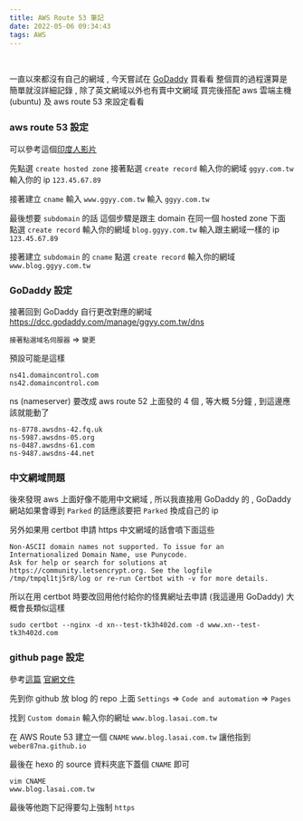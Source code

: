 ```yaml
---
title: AWS Route 53 筆記
date: 2022-05-06 09:34:43
tags: AWS
---
```

&nbsp;
<!-- more -->

一直以來都沒有自己的網域 , 今天嘗試在 [GoDaddy](https://tw.godaddy.com/) 買看看
整個買的過程還算是簡單就沒詳細記錄 , 除了英文網域以外也有賣中文網域
買完後搭配 aws 雲端主機 (ubuntu) 及 aws route 53 來設定看看

### aws route 53 設定
可以參考這個[印度人影片](https://www.youtube.com/watch?v=hRSj2n-XKGM)

先點選 `create hosted zone`
接著點選 `create record`
輸入你的網域 `ggyy.com.tw`
輸入你的 ip `123.45.67.89`

接著建立 `cname`
輸入 `www.ggyy.com.tw`
輸入 `ggyy.com.tw`


最後想要 `subdomain` 的話
這個步驟是跟主 domain 在同一個 hosted zone 下面
點選 `create record`
輸入你的網域 `blog.ggyy.com.tw`
輸入跟主網域一樣的 ip `123.45.67.89`

接著建立 `subdomain` 的 `cname`
點選 `create record`
輸入你的網域 `www.blog.ggyy.com.tw`

### GoDaddy 設定
接著回到 GoDaddy 自行更改對應的網域 https://dcc.godaddy.com/manage/ggyy.com.tw/dns

`接著點選域名伺服器` => `變更`

預設可能是這樣
```
ns41.domaincontrol.com
ns42.domaincontrol.com
```

ns (nameserver) 要改成 aws route 52 上面發的 4 個 , 等大概 5分鐘 , 到這邊應該就能動了
```
ns-8778.awsdns-42.fq.uk
ns-5987.awsdns-05.org
ns-0487.awsdns-61.com
ns-9487.awsdns-44.net
```

### 中文網域問題
後來發現 aws 上面好像不能用中文網域 , 所以我直接用 GoDaddy 的 , GoDaddy 網站如果會導到 `Parked` 的話應該要把 `Parked` 換成自己的 ip

另外如果用 certbot 申請 https 中文網域的話會噴下面這些
```
Non-ASCII domain names not supported. To issue for an Internationalized Domain Name, use Punycode.
Ask for help or search for solutions at https://community.letsencrypt.org. See the logfile /tmp/tmpql1tj5r8/log or re-run Certbot with -v for more details.
```

所以在用 certbot 時要改回用他付給你的怪異網址去申請 (我這邊用 GoDaddy) 大概會長類似這樣
```
sudo certbot --nginx -d xn--test-tk3h402d.com -d www.xn--test-tk3h402d.com
```

### github page 設定
參考[這篇](https://askie.today/customize-hexo-blog-url-on-github-pages/)
[官網文件](https://docs.github.com/cn/pages/configuring-a-custom-domain-for-your-github-pages-site/managing-a-custom-domain-for-your-github-pages-site)

先到你 github 放 blog 的 repo 上面
`Settings` => `Code and automation` => `Pages`

找到 `Custom domain` 輸入你的網址 `www.blog.lasai.com.tw`

在 AWS Route 53 建立一個 `CNAME`
`www.blog.lasai.com.tw` 讓他指到 `weber87na.github.io`

最後在 hexo 的 source 資料夾底下蓋個 `CNAME` 即可
```
vim CNAME
www.blog.lasai.com.tw
```

最後等他跑下記得要勾上強制 `https`
